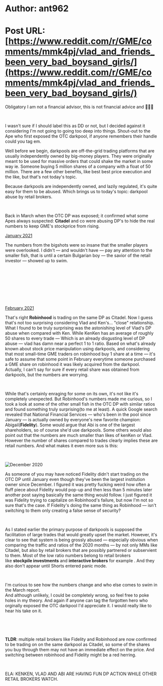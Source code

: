 # Author: ant962
# Post URL: [https://www.reddit.com/r/GME/comments/mmk4pj/vlad_and_friends_been_very_bad_boysand_girls/](https://www.reddit.com/r/GME/comments/mmk4pj/vlad_and_friends_been_very_bad_boysand_girls/)


Obligatory I am not a financial advisor, this is not financial advice and 🚀🚀🚀

&#x200B;

I wasn't sure if I should label this as DD or not, but I decided against it considering I'm not going to  going too deep into things. Shout-out to the Ape who first exposed the OTC darkpool, if anyone remembers their handle could you tag em.

Well before we begin, darkpools are off-the-grid trading platforms that are usually independently owned by big-money players. They were originally meant to be used for massive orders that could shake the market in some way ie. Someone buying 5 million shares of a company with a float of 50 million. There are a few other benefits, like best best price execution and the like, but that's not today's topic.

Because darkpools are independently owned, and lazily regulated, it's quite easy for them to be abused. Which brings us to today's topic: darkpool abuse by retail brokers.

&#x200B;

Back in March when the OTC DP was exposed; it confirmed what some Apes always suspected: **Citadel** and co were abusing DP's to hide the real numbers to keep GME's stockprice from rising.

[January 2021](https://preview.redd.it/jw3ycjuv4ur61.jpg?width=720&format=pjpg&auto=webp&s=8551bbda1e4d0391e18730e308ef613daa104a27)

The numbers from the bigshots were so insane that the smaller players were overlooked. I didn't — and wouldn't have — pay any attention to the smaller fish, that is until a certain Bulgarian boy — the  savior of the retail investor — showed up to swim.

&#x200B;

&#x200B;

&#x200B;

&#x200B;

[February 2021](https://preview.redd.it/r5c7oc925ur61.jpg?width=720&format=pjpg&auto=webp&s=63fc63cb8d80a2044fbca329798ba63629710cc1)

That's right **Robinhood** is trading on the same DP as Citadel. Now I guess that's not too surprising considering Vlad and Ken's... "close" relationship. What I found to be truly surprising was the astonishing level of Vlad's DP abuse when compared with Ken. While KenKen has an average of roughly 50 shares to every trade — Which is an already disgusting level of DP abuse — vlad has damn near a perfect 1 to 1 ratio. Based on what's already known about stock price manipulation using darkpools, and considering that most small-time GME traders on robinhood buy 1 share at a time — it's safe to assume that some point in February everytime someone purchased a GME share on robinhood it was likely acquired from the darkpool. Actually, I can't say for sure if every retail share was obtained from darkpools, but the numbers are worrying.

&#x200B;

While that's certainly enraging for some on its own, it's not like it's completely unexpected. But Robinhood's numbers made me curious, so I took a look at some of the other small fish in the OTC DP with similar ratios and found something truly surprising(to me at least). A quick Google search revealed that National Financial Services — who's been in the pool since January — is actually owned by everyone's new favorite champion: Abigail(**Fidelity**). Some would argue that Abi is one of the largest shareholders, so of course she'd use darkpools. Some others would also point out that the numbers are much smaller than likes of kenKen or Vlad. However the number of shares compared to trades clearly implies these are retail numbers. And what makes it even more sus is this:

&#x200B;

![December 2020](https://preview.redd.it/aa32pra64vr61.jpg?width=720&format=pjpg&auto=webp&s=a7d6309d14e4e5e7557ecb2f31286fdd09b5fc74)

As someone of you may have noticed Fidelity didn't start trading on the OTC DP until January even though they've been the largest institution owner since December. I figured it was pretty fucking weird how often a fluff piece about Fidelity would pop-up and then less than 5 minutes later another post saying basically the same thing would follow. I just figured it was Fidelity trying to capitalize on Robinhood's failure, but now I'm not so sure that's the case. If Fidelity's doing the same thing as Robinhood — isn't switching to them only creating a false sense of security?

&#x200B;

As I stated earlier the primary purpose of darkpools   is supposed the facilitation of large trades that would greatly upset the market. However, it's clear to see that  system is being grossly abused — especially obvious when comparing the traffic and ratios of the 2020 months — by not only MMs like Citadel, but also by retail brokers that are possibly partnered or subservient to them. Most of the low ratio numbers belong to retail brokers   
like **stockpile investments**  and **interactive brokers**  for example . And they also don't appear until Shorts entered panic mode.

&#x200B;

I'm curious to see how the numbers change and who else comes to swim in the March report.   
And although unlikely, I could be completely wrong, so feel free to poke holes in my theory. And again if anyone can tag the forgotten hero who orginally exposed the OTC darkpool I'd appreciate it. I would really like to hear his take on it. 

&#x200B;

&#x200B;

**TLDR**: multiple retail brokers like Fidelity and Robinhood are now confirmed to be trading on on the same darkpool as Citadel, so some of the shares you buy through them may not have an immediate effect on the price. And switching between robinhood and Fidelity might be a red herring.

&#x200B;

ELA: KENKEN, VLAD AND ABI ARE HAVING FUN DP ACTION WHILE OTHER RETAIL BROKERS WATCH.